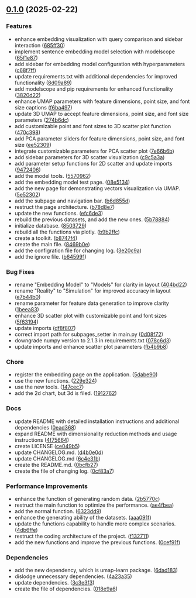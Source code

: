 <!-- insertion marker -->
<a name="0.1.0"></a>

## [0.1.0](https://github.com/DaoChaShao/py-st-embedding/compare/36081daabae33f6560bc7c61214158f7d738e897...0.1.0) (2025-02-22)

### Features

- enhance embedding visualization with query comparison and sidebar interaction ([685ff30](https://github.com/DaoChaShao/py-st-embedding/commit/685ff30f02935d30150b6d13fb91972626b910c3))
- implement sentence embedding model selection with modelscope ([65f1e87](https://github.com/DaoChaShao/py-st-embedding/commit/65f1e8735dec41e7026ac2934423b4c7298b09fc))
- add sidebar for embedding model configuration with hyperparameters ([c68f7ff](https://github.com/DaoChaShao/py-st-embedding/commit/c68f7ffcca478bfed895da8feaf4689f41f3fef9))
- update requirements.txt with additional dependencies for improved functionality ([8d09a89](https://github.com/DaoChaShao/py-st-embedding/commit/8d09a89c6098fde6021b257d0bb7ac9614189793))
- add modelscope and pip requirements for enhanced functionality ([3820d22](https://github.com/DaoChaShao/py-st-embedding/commit/3820d2257d226a95dc259b25ef3b67601ef1b30b))
- enhance UMAP parameters with feature dimensions, point size, and font size captions ([f6ba497](https://github.com/DaoChaShao/py-st-embedding/commit/f6ba497d7b53b7556db13c35f2fe325eb98bbe59))
- update 3D UMAP to accept feature dimensions, point size, and font size parameters ([274b6dc](https://github.com/DaoChaShao/py-st-embedding/commit/274b6dc4bc4b52ae50820351f5252df094eb356a))
- add customizable point and font sizes to 3D scatter plot function ([470c398](https://github.com/DaoChaShao/py-st-embedding/commit/470c3985263753b9931416599a949574086dce59))
- add PCA parameter sliders for feature dimensions, point size, and font size ([ee52309](https://github.com/DaoChaShao/py-st-embedding/commit/ee5230946ea5fc06e279a35a414794c296b68a54))
- integrate customizable parameters for PCA scatter plot ([7e66b6b](https://github.com/DaoChaShao/py-st-embedding/commit/7e66b6b17d29a0952356fe42e01766e917ea2d23))
- add sidebar parameters for 3D scatter visualization ([c9c5a3a](https://github.com/DaoChaShao/py-st-embedding/commit/c9c5a3a1c96f70648946e5e6f610dc25c3377680))
- add parameter setup functions for 2D scatter and update imports ([9472406](https://github.com/DaoChaShao/py-st-embedding/commit/94724062469919ccf7d55be614a1840888443895))
- add the model tools. ([5570962](https://github.com/DaoChaShao/py-st-embedding/commit/55709626a1ab10d577ac5beaec31a282a1fd339f))
- add the embedding model test page. ([08e5134](https://github.com/DaoChaShao/py-st-embedding/commit/08e51341e49eaa9a889f63d0e683fa43128eaf6e))
- add the new page for demonstrating vectors visualization via UMAP. ([5e52302](https://github.com/DaoChaShao/py-st-embedding/commit/5e52302dd5601bfcd024122fb57b5c1fd50c681f))
- add the subpage and navigation bar. ([b6d855d](https://github.com/DaoChaShao/py-st-embedding/commit/b6d855d23ba16d8aa29f39a5fe325798ae0031c1))
- restruct the page architecture. ([b78d8e7](https://github.com/DaoChaShao/py-st-embedding/commit/b78d8e73d3cd90417b38999d9cbc1dad94cbc681))
- update the new functions. ([efc6de3](https://github.com/DaoChaShao/py-st-embedding/commit/efc6de3f7a75e72704548fdd3f6626984a06ca13))
- rebuild the previous datasets, and add the new ones. ([5b78884](https://github.com/DaoChaShao/py-st-embedding/commit/5b78884c85fbbeb5dc6c3d20c92291b327281393))
- initialize database. ([8503729](https://github.com/DaoChaShao/py-st-embedding/commit/850372949e007b57f0a79f6877aa500d05f6bf41))
- rebuild all the functions via plotly. ([b9b2ffc](https://github.com/DaoChaShao/py-st-embedding/commit/b9b2ffc799aee805e300453a374c11a77799ee0c))
- create a toolkit. ([b8747f4](https://github.com/DaoChaShao/py-st-embedding/commit/b8747f4e7de499979b081a973aa418fc18349aee))
- create the main file. ([8469b0e](https://github.com/DaoChaShao/py-st-embedding/commit/8469b0e8e58b842c18e102cbca0d49cb32c97104))
- add the configration file for changing log. ([3e20c9a](https://github.com/DaoChaShao/py-st-embedding/commit/3e20c9a314e72e5a4966136e9909f36bb3876cfb))
- add the ignore file. ([b645991](https://github.com/DaoChaShao/py-st-embedding/commit/b645991c5c521505a4f028b11e8012045e1df37f))

### Bug Fixes

- rename "Embedding Model" to "Models" for clarity in layout ([404bd22](https://github.com/DaoChaShao/py-st-embedding/commit/404bd2276961c14cd9e748c66b20a90b32d6fa59))
- rename "Reality" to "Simulation" for improved accuracy in layout ([e7b44b0](https://github.com/DaoChaShao/py-st-embedding/commit/e7b44b0c4de39cce6dd8e234668fcbcd9254a632))
- rename parameter for feature data generation to improve clarity ([1beea83](https://github.com/DaoChaShao/py-st-embedding/commit/1beea83893a77840147741b2d131d3d42b9fe442))
- enhance 3D scatter plot with customizable point and font sizes ([5f63194](https://github.com/DaoChaShao/py-st-embedding/commit/5f63194a66a30eec3d79fbc97477b30d52e21e7c))
- update imports ([df8f807](https://github.com/DaoChaShao/py-st-embedding/commit/df8f8070721289c165dd937fc908aa233327704e))
- correct import path for subpages_setter in main.py ([0d08f72](https://github.com/DaoChaShao/py-st-embedding/commit/0d08f7257df953db67aecacd125c591c98d4e4d5))
- downgrade numpy version to 2.1.3 in requirements.txt ([078c6d3](https://github.com/DaoChaShao/py-st-embedding/commit/078c6d31fd6174110c8cf300abe47f0c88cd3990))
- update imports and enhance scatter plot parameters ([fb4b9b8](https://github.com/DaoChaShao/py-st-embedding/commit/fb4b9b8d07672961feb200c0bc231be3e06d7a96))

### Chore

- register the embedding page on the application. ([5dabe90](https://github.com/DaoChaShao/py-st-embedding/commit/5dabe905d9429c9e68a1f30690472ac2cb945059))
- use the new functions. ([229e324](https://github.com/DaoChaShao/py-st-embedding/commit/229e32486ad2946fe067f85cba2c596e571e8499))
- use the new tools. ([147cec7](https://github.com/DaoChaShao/py-st-embedding/commit/147cec7f7b1f85ec540fdb9cb6da241e6123b6cd))
- add the 2d chart, but 3d is filed. ([1912762](https://github.com/DaoChaShao/py-st-embedding/commit/1912762a8e0d674c6f83d2ece3caadb620dc3cad))

### Docs

- update README with detailed installation instructions and additional dependencies ([0ead368](https://github.com/DaoChaShao/py-st-embedding/commit/0ead368c8bf4b0c6c05ffbeb2ebe5cff704df4af))
- expand README with dimensionality reduction methods and usage instructions ([4f75664](https://github.com/DaoChaShao/py-st-embedding/commit/4f75664d41dfeaf195fd4ea7bc3910308eccd6aa))
- create LICENSE ([ce049b5](https://github.com/DaoChaShao/py-st-embedding/commit/ce049b5a44e26acad81cf6706bc9301187eba3fa))
- update CHANGELOG.md. ([d4b0e0d](https://github.com/DaoChaShao/py-st-embedding/commit/d4b0e0d9e8c00508e6bcf2bebce48f88873bb445))
- update CHANGELOG.md ([6c4e31b](https://github.com/DaoChaShao/py-st-embedding/commit/6c4e31b0f3e4e8bd8fc01aea79b929cd76e0d4d7))
- create the README.md. ([0bcfb27](https://github.com/DaoChaShao/py-st-embedding/commit/0bcfb27c9cd8b6beb5f8b6e651c6c5cd7dad7ebd))
- create the file of changing log. ([0cf83a7](https://github.com/DaoChaShao/py-st-embedding/commit/0cf83a75794b621717f00347442021e9c3498869))

### Performance Improvements

- enhance the function of generating random data. ([2b5770c](https://github.com/DaoChaShao/py-st-embedding/commit/2b5770c08e98810d686cdc90f04aeb4d3000e619))
- restruct the main function to optimize the performance. ([ae4fbea](https://github.com/DaoChaShao/py-st-embedding/commit/ae4fbea4be2baaf1a297434f6fda689913dcc671))
- add the normal function. ([6323dd9](https://github.com/DaoChaShao/py-st-embedding/commit/6323dd9fde109ed3766e72d2f44ea86be61dc78b))
- enhance the generating ability of the datasets. ([aaa091f](https://github.com/DaoChaShao/py-st-embedding/commit/aaa091f0a9ef0b8aa202037118394c1a378d1dc4))
- update the functions capability to handle more complex scenarios. ([4db6ffe](https://github.com/DaoChaShao/py-st-embedding/commit/4db6ffe894f932cb02820a3314fc34fd27c6b49f))
- restruct the coding architecture of the project. ([f132711](https://github.com/DaoChaShao/py-st-embedding/commit/f13271115f76e7fa259b1d9d7caecab6d3e58450))
- add the new functions and improve the previous functions. ([0cef91f](https://github.com/DaoChaShao/py-st-embedding/commit/0cef91fc9875d44b982edb7b637e82776de0d871))

### Dependencies

- add the new dependency, which is umap-learn package. ([6dad183](https://github.com/DaoChaShao/py-st-embedding/commit/6dad183c4d7c85161a6982e6bc6bcf9a5cc87bac))
- dislodge unnecessary dependencies. ([4a23a35](https://github.com/DaoChaShao/py-st-embedding/commit/4a23a355ee670454b6de3eb3b0f5e206b4b7c3f0))
- update dependencies. ([3c3e3f3](https://github.com/DaoChaShao/py-st-embedding/commit/3c3e3f3a9025727a4553c9be016ed12ba7f9689f))
- create the file of dependencies. ([018e9a6](https://github.com/DaoChaShao/py-st-embedding/commit/018e9a666e4adc95bc56f007f5f3edcef6e7127a))

